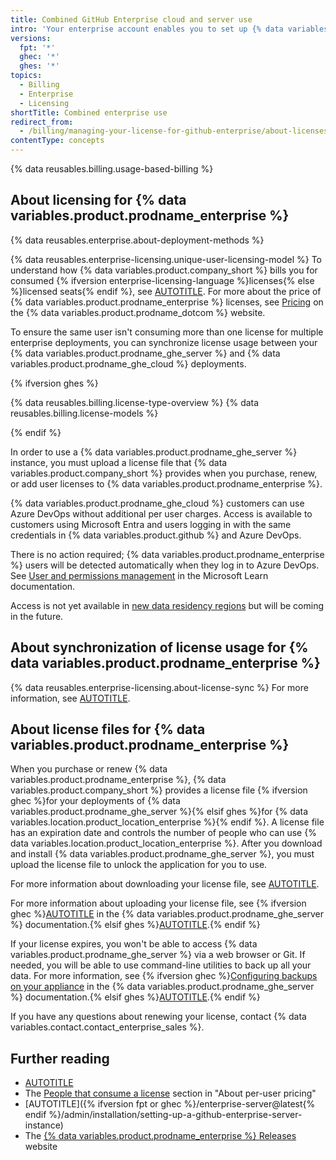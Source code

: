 ```yaml
---
title: Combined GitHub Enterprise cloud and server use
intro: 'Your enterprise account enables you to set up {% data variables.product.prodname_ghe_server %} with no additional cost.'
versions:
  fpt: '*'
  ghec: '*'
  ghes: '*'
topics:
  - Billing
  - Enterprise
  - Licensing
shortTitle: Combined enterprise use
redirect_from:
  - /billing/managing-your-license-for-github-enterprise/about-licenses-for-github-enterprise
contentType: concepts
---
```



{% data reusables.billing.usage-based-billing %}

## About licensing for {% data variables.product.prodname_enterprise %}

{% data reusables.enterprise.about-deployment-methods %}

{% data reusables.enterprise-licensing.unique-user-licensing-model %} To understand how {% data variables.product.company_short %} bills you for consumed {% ifversion enterprise-licensing-language %}licenses{% else %}licensed seats{% endif %}, see [AUTOTITLE](/billing/managing-the-plan-for-your-github-account/about-per-user-pricing). For more about the price of {% data variables.product.prodname_enterprise %} licenses, see [Pricing](https://github.com/pricing) on the {% data variables.product.prodname_dotcom %} website.

To ensure the same user isn't consuming more than one license for multiple enterprise deployments, you can synchronize license usage between your {% data variables.product.prodname_ghe_server %} and {% data variables.product.prodname_ghe_cloud %} deployments.

{% ifversion ghes %}

{% data reusables.billing.license-type-overview %}
{% data reusables.billing.license-models %}

{% endif %}

In order to use a {% data variables.product.prodname_ghe_server %} instance, you must upload a license file that {% data variables.product.company_short %} provides when you purchase, renew, or add user licenses to {% data variables.product.prodname_enterprise %}.

{% data variables.product.prodname_ghe_cloud %} customers can use Azure DevOps without additional per user charges. Access is available to customers using Microsoft Entra and users logging in with the same credentials in {% data variables.product.github %} and Azure DevOps.

There is no action required; {% data variables.product.prodname_enterprise %} users will be detected automatically when they log in to Azure DevOps. See [User and permissions management](https://learn.microsoft.com/en-us/azure/devops/organizations/accounts/faq-user-and-permissions-management?view=azure-devops#github-enterprise) in the Microsoft Learn documentation.

Access is not yet available in [new data residency regions](https://github.blog/engineering/engineering-principles/github-enterprise-cloud-with-data-residency/) but will be coming in the future.

## About synchronization of license usage for {% data variables.product.prodname_enterprise %}

{% data reusables.enterprise-licensing.about-license-sync %} For more information, see [AUTOTITLE](/billing/managing-your-license-for-github-enterprise/syncing-license-usage-between-github-enterprise-server-and-github-enterprise-cloud).

## About license files for {% data variables.product.prodname_enterprise %}

When you purchase or renew {% data variables.product.prodname_enterprise %}, {% data variables.product.company_short %} provides a license file {% ifversion ghec %}for your deployments of {% data variables.product.prodname_ghe_server %}{% elsif ghes %}for {% data variables.location.product_location_enterprise %}{% endif %}. A license file has an expiration date and controls the number of people who can use {% data variables.location.product_location_enterprise %}. After you download and install {% data variables.product.prodname_ghe_server %}, you must upload the license file to unlock the application for you to use.

For more information about downloading your license file, see [AUTOTITLE](/billing/managing-your-license-for-github-enterprise/downloading-your-license-for-github-enterprise).

For more information about uploading your license file, see {% ifversion ghec %}[AUTOTITLE](/enterprise-server@latest/billing/managing-your-license-for-github-enterprise/uploading-a-new-license-to-github-enterprise-server) in the {% data variables.product.prodname_ghe_server %} documentation.{% elsif ghes %}[AUTOTITLE](/billing/managing-your-license-for-github-enterprise/uploading-a-new-license-to-github-enterprise-server).{% endif %}

If your license expires, you won't be able to access {% data variables.product.prodname_ghe_server %} via a web browser or Git. If needed, you will be able to use command-line utilities to back up all your data. For more information, see {% ifversion ghec %}[Configuring backups on your appliance](/enterprise-server@latest/admin/guides/installation/configuring-backups-on-your-appliance) in the {% data variables.product.prodname_ghe_server %} documentation.{% elsif ghes %}[AUTOTITLE](/admin/configuration/configuring-your-enterprise/configuring-backups-on-your-appliance).{% endif %}

If you have any questions about renewing your license, contact {% data variables.contact.contact_enterprise_sales %}.

## Further reading

* [AUTOTITLE](/billing/managing-your-billing/about-billing-for-your-enterprise)
* The [People that consume a license](/billing/managing-the-plan-for-your-github-account/about-per-user-pricing#people-that-consume-a-license) section in "About per-user pricing"
* [AUTOTITLE]({% ifversion fpt or ghec %}/enterprise-server@latest{% endif %}/admin/installation/setting-up-a-github-enterprise-server-instance)
* The [{% data variables.product.prodname_enterprise %} Releases](https://enterprise.github.com/releases/) website
